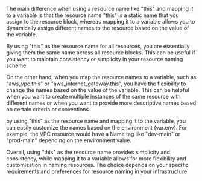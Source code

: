 The main difference when using a resource name like "this" and mapping it to a variable is that the resource name "this" 
is a static name that you assign to the resource block, whereas mapping it to a variable allows you to dynamically assign 
different names to the resource based on the value of the variable.

By using "this" as the resource name for all resources, you are essentially giving them the same name across all resource 
blocks. This can be useful if you want to maintain consistency or simplicity in your resource naming scheme.

On the other hand, when you map the resource names to a variable, such as "aws_vpc.this" or "aws_internet_gateway.this", 
you have the flexibility to change the names based on the value of the variable. This can be helpful when you want to create 
multiple instances of the same resource with different names or when you want to provide more descriptive names based on
 certain criteria or conventions.

by using "this" as the resource name and mapping it to the variable, you can easily customize the names 
based on the environment (var.env). For example, the VPC resource would have a Name tag like "dev-main" or "prod-main" 
depending on the environment value.

Overall, using "this" as the resource name provides simplicity and consistency, while mapping it to a variable allows for 
more flexibility and customization in naming resources. The choice depends on your specific requirements and preferences for 
resource naming in your infrastructure.